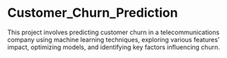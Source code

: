# Customer_Churn_Prediction
This project involves predicting customer churn in a telecommunications company using machine learning techniques, exploring various features' impact, optimizing models, and identifying key factors influencing churn.
